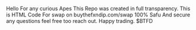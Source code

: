 Hello For any curious Apes This Repo was created in full transparency.
This is HTML Code For swap on buythefxndip.com/swap
100% Safu And secure any questions feel free too reach out.
Happy trading.
$BTFD 
